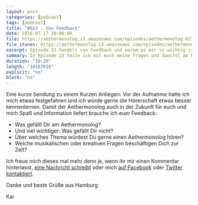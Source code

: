 ```yaml
---
layout: post
categories: [podcast]
tags: [podcast]
title: "#023 - Von Feedback"
date: 2016-07-17 20:00:00
file: https://aethermonolog.s3.amazonaws.com/episodes/aethermonolog-023.mp3
file_itunes: https://aethermonolog.s3.amazonaws.com/episodes/aethermonolog-023.m4a
excerpt: Episode 23 handelt von Feedback und warum es mir so wichtig ist.
summary: In Episode 23 teile ich mit euch meine Fragen und Zweifel am Podcasten an sich und erzähle warum mir euer Feedback so wichtig ist.
duration: "10:20"
length: "10167618"
explicit: "no"
block: "no"
---
```


Eine kurze Sendung zu einem Kurzen Anliegen: Vor der Aufnahme hatte ich mich etwas festgefahren und ich würde gerne die Hörerschaft etwas besser kennenlernen. Damit der Aethermonolog auch in der Zukunft für euch und mich Spaß und Information liefert brauche ich euer Feedback:

* Was gefällt Dir am Aethermonolog?
* Und viel wichtiger: Was gefällt Dir nicht?
* Über welches Thema würdest Du gerne einen Aethermonolog hören?
* Welche musikalischen oder kreativen Fragen beschäftigen Dich zur Zeit?

Ich freue mich dieses mal mehr denn je, wenn ihr mir einen Kommentar hinterlasst, [eine Nachricht schreibt](/kontakt) oder mich [auf Facebook](https://www.facebook.com/aethermonolog/#) oder [Twitter kontaktiert](https://twitter.com/aethermonolog).

Danke und beste Grüße aus Hamburg

Kai
